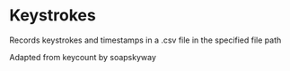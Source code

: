 # Keystrokes

Records keystrokes and timestamps in a .csv file in the specified file path

Adapted from keycount by soapskyway
